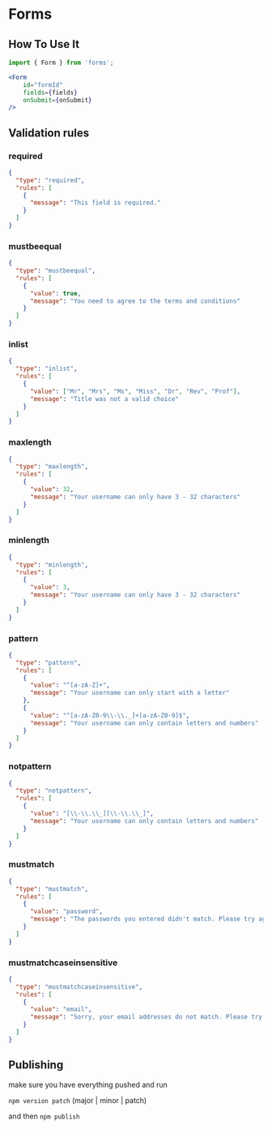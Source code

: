# Forms

## How To Use It

```jsx
import { Form } from 'forms';

<Form
	id="formId"
	fields={fields}
	onSubmit={onSubmit}
/>  
```


## Validation rules

### required

```json
{
  "type": "required",
  "rules": [
    {
      "message": "This field is required."
    }
  ]
}
```

### mustbeequal
```json
{
  "type": "mustbeequal",
  "rules": [
    {
      "value": true,
      "message": "You need to agree to the terms and conditions"
    }
  ]
}
```

### inlist
```json
{
  "type": "inlist",
  "rules": [
    {
      "value": ["Mr", "Mrs", "Ms", "Miss", "Dr", "Rev", "Prof"],
      "message": "Title was not a valid choice"
    }
  ]
}
```
### maxlength
```json
{
  "type": "maxlength",
  "rules": [
    {
      "value": 32,
      "message": "Your username can only have 3 - 32 characters"
    }
  ]
}
```

### minlength
```json
{
  "type": "minlength",
  "rules": [
    {
      "value": 3,
      "message": "Your username can only have 3 - 32 characters"
    }
  ]
}
```
### pattern
```json
{
  "type": "pattern",
  "rules": [
    {
      "value": "^[a-zA-Z]+",
      "message": "Your username can only start with a letter"
    },
    {
      "value": "^[a-zA-Z0-9\\-\\._]+[a-zA-Z0-9]$",
      "message": "Your username can only contain letters and numbers"
    }
  ]
}
```
### notpattern
```json
{
  "type": "notpattern",
  "rules": [
    {
      "value": "[\\-\\.\\_][\\-\\.\\_]",
      "message": "Your username can only contain letters and numbers"
    }
  ]
}
```

### mustmatch
```json
{
  "type": "mustmatch",
  "rules": [
    {
      "value": "password",
      "message": "The passwords you entered didn't match. Please try again"
    }
  ]
}
```
### mustmatchcaseinsensitive
```json
{
  "type": "mustmatchcaseinsensitive",
  "rules": [
    {
      "value": "email",
      "message": "Sorry, your email addresses do not match. Please try again"
    }
  ]
}
```

## Publishing

make sure you have everything pushed and run

`npm version patch` (major | minor | patch)

and then `npm publish`

